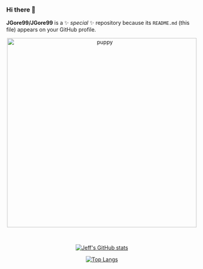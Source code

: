 ### Hi there 👋


**JGore99/JGore99** is a ✨ _special_ ✨ repository because its `README.md` (this file) appears on your GitHub profile.

<!-- Here are some ideas to get you started:

- 🔭 I’m currently working on ...
- 🌱 I’m currently learning ...
- 👯 I’m looking to collaborate on ...
- 🤔 I’m looking for help with ...
- 💬 Ask me about ...
- 📫 How to reach me: ...
- 😄 Pronouns: ...
- ⚡ Fun fact: ... -->
<div align="center">
  <img  src="images/PXL_20210504_120744048.PORTRAIT.jpg" alt="puppy" width="500">

<p>&nbsp;</p>


[![Jeff's GitHub stats](https://github-readme-stats.vercel.app/api?username=jgore99&hide=stars,issues&include_all_commits=true&count_private=true&show_icons=true&theme=github_dark)](https://github.com/jgore99)


[![Top Langs](https://github-readme-stats.vercel.app/api/top-langs/?username=jgore99&layout=compact&theme=github_dark)](https://github.com/jgore99)
</div>

